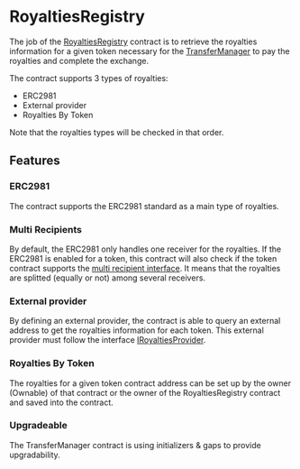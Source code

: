 # RoyaltiesRegistry

The job of the [RoyaltiesRegistry](../../contracts/royalties-registry/RoyaltiesRegistry.sol) contract is to retrieve the royalties information for a given token necessary for the [TransferManager](../transfer-manager/TransferManager.md) to pay the royalties and complete the exchange.

The contract supports 3 types of royalties:
- ERC2981
- External provider
- Royalties By Token

Note that the royalties types will be checked in that order.

## Features

### ERC2981

The contract supports the ERC2981 standard as a main type of royalties.

### Multi Recipients

By default, the ERC2981 only handles one receiver for the royalties.
If the ERC2981 is enabled for a token, this contract will also check if the token contract supports the [multi recipient interface](../../contracts/royalties-registry/IMultiRoyaltyRecipients.sol). It means that the royalties are splitted (equally or not) among several receivers.

### External provider

By defining an external provider, the contract is able to query an external address to get the royalties information for each token. This external provider must follow the interface [IRoyaltiesProvider](../../contracts/interfaces/IRoyaltiesProvider.sol).

### Royalties By Token

The royalties for a given token contract address can be set up by the owner (Ownable) of that contract or the owner of the RoyaltiesRegistry contract and saved into the contract.

### Upgradeable

The TransferManager contract is using initializers & gaps to provide upgradability.